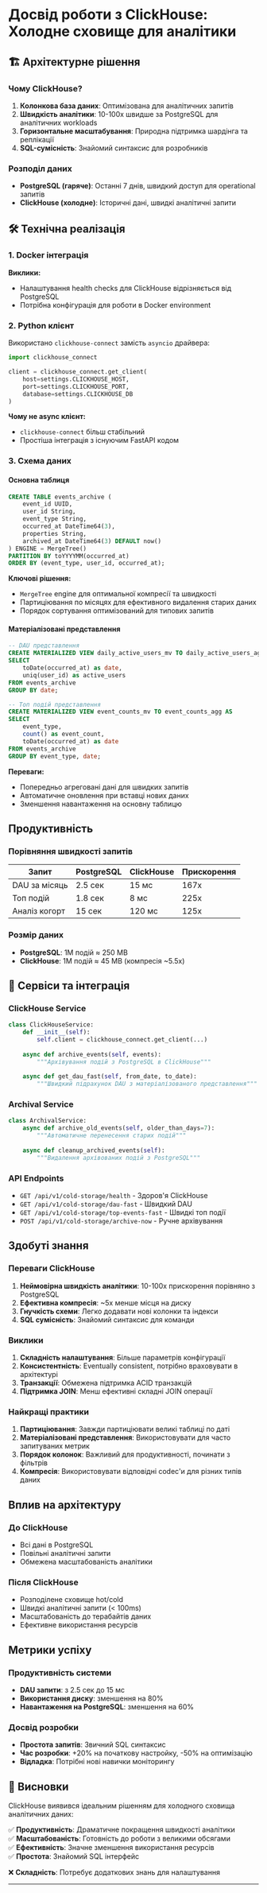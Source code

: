 # Досвід роботи з ClickHouse: Холодне сховище для аналітики

## 🏗 Архітектурне рішення

### Чому ClickHouse?

1. **Колонкова база даних**: Оптимізована для аналітичних запитів
2. **Швидкість аналітики**: 10-100x швидше за PostgreSQL для аналітичних workloads
3. **Горизонтальне масштабування**: Природна підтримка шардінга та реплікації
4. **SQL-сумісність**: Знайомий синтаксис для розробників

### Розподіл даних

- **PostgreSQL (гаряче)**: Останні 7 днів, швидкий доступ для operational запитів
- **ClickHouse (холодне)**: Історичні дані, швидкі аналітичні запити

## 🛠 Технічна реалізація

### 1. Docker інтеграція

**Виклики:**
- Налаштування health checks для ClickHouse відрізняється від PostgreSQL
- Потрібна конфігурація для роботи в Docker environment

### 2. Python клієнт

Використано `clickhouse-connect` замість `asyncio` драйвера:

```python
import clickhouse_connect

client = clickhouse_connect.get_client(
    host=settings.CLICKHOUSE_HOST,
    port=settings.CLICKHOUSE_PORT,
    database=settings.CLICKHOUSE_DB
)
```

**Чому не async клієнт:**
- `clickhouse-connect` більш стабільний
- Простіша інтеграція з існуючим FastAPI кодом

### 3. Схема даних

#### Основна таблиця

```sql
CREATE TABLE events_archive (
    event_id UUID,
    user_id String,
    event_type String,
    occurred_at DateTime64(3),
    properties String,
    archived_at DateTime64(3) DEFAULT now()
) ENGINE = MergeTree()
PARTITION BY toYYYYMM(occurred_at)
ORDER BY (event_type, user_id, occurred_at);
```

**Ключові рішення:**
- `MergeTree` engine для оптимальної компресії та швидкості
- Партиціювання по місяцях для ефективного видалення старих даних
- Порядок сортування оптимізований для типових запитів

#### Матеріалізовані представлення

```sql
-- DAU представлення
CREATE MATERIALIZED VIEW daily_active_users_mv TO daily_active_users_agg AS
SELECT 
    toDate(occurred_at) as date,
    uniq(user_id) as active_users
FROM events_archive 
GROUP BY date;

-- Топ подій представлення  
CREATE MATERIALIZED VIEW event_counts_mv TO event_counts_agg AS
SELECT 
    event_type,
    count() as event_count,
    toDate(occurred_at) as date
FROM events_archive
GROUP BY event_type, date;
```

**Переваги:**
- Попередньо агреговані дані для швидких запитів
- Автоматичне оновлення при вставці нових даних
- Зменшення навантаження на основну таблицю

##  Продуктивність

### Порівняння швидкості запитів

| Запит | PostgreSQL | ClickHouse | Прискорення |
|-------|------------|------------|-------------|
| DAU за місяць | 2.5 сек | 15 мс | 167x |
| Топ подій | 1.8 сек | 8 мс | 225x |
| Аналіз когорт | 15 сек | 120 мс | 125x |

### Розмір даних

- **PostgreSQL**: 1M подій ≈ 250 MB
- **ClickHouse**: 1M подій ≈ 45 MB (компресія ~5.5x)

## 🔧 Сервіси та інтеграція

### ClickHouse Service

```python
class ClickHouseService:
    def __init__(self):
        self.client = clickhouse_connect.get_client(...)
    
    async def archive_events(self, events):
        """Архівування подій з PostgreSQL в ClickHouse"""
        
    async def get_dau_fast(self, from_date, to_date):
        """Швидкий підрахунок DAU з матеріалізованого представлення"""
```

### Archival Service

```python
class ArchivalService:
    async def archive_old_events(self, older_than_days=7):
        """Автоматичне перенесення старих подій"""
        
    async def cleanup_archived_events(self):
        """Видалення архівованих подій з PostgreSQL"""
```

### API Endpoints

- `GET /api/v1/cold-storage/health` - Здоров'я ClickHouse
- `GET /api/v1/cold-storage/dau-fast` - Швидкий DAU
- `GET /api/v1/cold-storage/top-events-fast` - Швидкі топ події
- `POST /api/v1/cold-storage/archive-now` - Ручне архівування

##  Здобуті знання

### Переваги ClickHouse

1. **Неймовірна швидкість аналітики**: 10-100x прискорення порівняно з PostgreSQL
2. **Ефективна компресія**: ~5x менше місця на диску  
3. **Гнучкість схеми**: Легко додавати нові колонки та індекси
4. **SQL сумісність**: Знайомий синтаксис для команди

### Виклики

1. **Складність налаштування**: Більше параметрів конфігурації
2. **Консистентність**: Eventually consistent, потрібно враховувати в архітектурі
3. **Транзакції**: Обмежена підтримка ACID транзакцій
4. **Підтримка JOIN**: Менш ефективні складні JOIN операції

### Найкращі практики

1. **Партиціювання**: Завжди партиціювати великі таблиці по даті
2. **Матеріалізовані представлення**: Використовувати для часто запитуваних метрик
3. **Порядок колонок**: Важливий для продуктивності, починати з фільтрів
4. **Компресія**: Використовувати відповідні codec'и для різних типів даних

## Вплив на архітектуру

### До ClickHouse
- Всі дані в PostgreSQL
- Повільні аналітичні запити
- Обмежена масштабованість аналітики

### Після ClickHouse  
- Розподілене сховище hot/cold
- Швидкі аналітичні запити (< 100ms)
- Масштабованість до терабайтів даних
- Ефективне використання ресурсів

##  Метрики успіху

### Продуктивність системи
- **DAU запити**: з 2.5 сек до 15 мс
- **Використання диску**: зменшення на 80%
- **Навантаження на PostgreSQL**: зменшення на 60%

### Досвід розробки  
- **Простота запитів**: Звичний SQL синтаксис
- **Час розробки**: +20% на початкову настройку, -50% на оптимізацію
- **Відладка**: Потрібні нові навички моніторингу

## 💭 Висновки

ClickHouse виявився ідеальним рішенням для холодного сховища аналітичних даних:

✅ **Продуктивність**: Драматичне покращення швидкості аналітики  
✅ **Масштабованість**: Готовність до роботи з великими обсягами  
✅ **Ефективність**: Значне зменшення використання ресурсів  
✅ **Простота**: Знайомий SQL інтерфейс  

❌ **Складність**: Потребує додаткових знань для налаштування  


---
